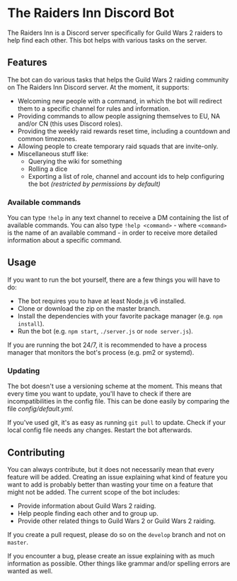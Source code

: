 # The Raiders Inn Discord Bot
The Raiders Inn is a Discord server specifically for Guild Wars 2 raiders to help find each other.
This bot helps with various tasks on the server.

## Features
The bot can do various tasks that helps the Guild Wars 2 raiding community on The Raiders Inn Discord server.
At the moment, it supports:

 - Welcoming new people with a command, in which the bot will redirect them to a specific channel for rules and information.
 - Providing commands to allow people assigning themselves to EU, NA and/or CN (this uses Discord roles). 
 - Providing the weekly raid rewards reset time, including a countdown and common timezones.
 - Allowing people to create temporary raid squads that are invite-only.
 - Miscellaneous stuff like:
   - Querying the wiki for something
   - Rolling a dice
   - Exporting a list of role, channel and account ids to help configuring the bot *(restricted by permissions by default)*

### Available commands
You can type `!help` in any text channel to receive a DM containing the list of available commands.
You can also type `!help <command>` - where `<command>` is the name of an available command - in order to receive more detailed information about a specific command.

## Usage
If you want to run the bot yourself, there are a few things you will have to do:

 - The bot requires you to have at least Node.js v6 installed.
 - Clone or download the zip on the master branch.
 - Install the dependencies with your favorite package manager (e.g. `npm install`).
 - Run the bot (e.g. `npm start`, `./server.js` or `node server.js`).

If you are running the bot 24/7, it is recommended to have a process manager that monitors the bot's process (e.g. pm2 or systemd).

### Updating
The bot doesn't use a versioning scheme at the moment.
This means that every time you want to update, you'll have to check if there are incompatibilities in the config file.
This can be done easily by comparing the file *config/default.yml*.

If you've used git, it's as easy as running `git pull` to update.
Check if your local config file needs any changes.
Restart the bot afterwards.

## Contributing
You can always contribute, but it does not necessarily mean that every feature will be added.
Creating an issue explaining what kind of feature you want to add is probably better than wasting your time on a feature that might not be added. 
The current scope of the bot includes:

 - Provide information about Guild Wars 2 raiding.
 - Help people finding each other and to group up.
 - Provide other related things to Guild Wars 2 or Guild Wars 2 raiding.

If you create a pull request, please do so on the `develop` branch and not on `master`.

If you encounter a bug, please create an issue explaining with as much information as possible.
Other things like grammar and/or spelling errors are wanted as well.
